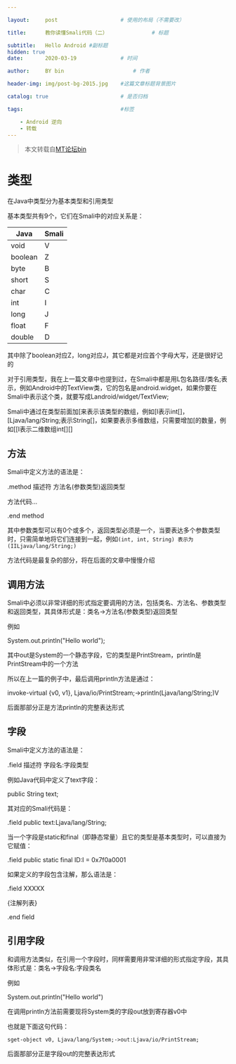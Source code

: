 ```yaml
---

layout:     post   				    # 使用的布局（不需要改）

title:      教你读懂Smali代码（二） 				# 标题 

subtitle:   Hello Android #副标题
hidden: true
date:       2020-03-19 				# 时间

author:     BY bin 						# 作者

header-img: img/post-bg-2015.jpg 	#这篇文章标题背景图片

catalog: true 						# 是否归档

tags:								#标签

    - Android 逆向
    - 转载
---
```


> 本文转载自[MT论坛bin](https://bbs.binmt.cc/thread-1206-1-1.html)

# 类型


在Java中类型分为基本类型和引用类型

基本类型共有9个，它们在Smali中的对应关系是：

|Java|Smali|
|---|---|
|void|V|
|boolean|Z|
|byte|B|
|short|S|
|char|C|
|int|I|
|long|J|
|float|F|
|double|D|

其中除了boolean对应Z，long对应J，其它都是对应首个字母大写，还是很好记的

对于引用类型，我在上一篇文章中也提到过，在Smali中都是用L包名路径/类名;表示，例如Android中的TextView类，它的包名是android.widget，如果你要在Smali中表示这个类，就要写成Landroid/widget/TextView;

Smali中通过在类型前面加[来表示该类型的数组，例如[I表示int[]，[Ljava/lang/String;表示String[]，如果要表示多维数组，只需要增加[的数量，例如[[I表示二维数组int[][]



## 方法

Smali中定义方法的语法是：

.method 描述符 方法名(参数类型)返回类型

 方法代码...

.end method

其中参数类型可以有0个或多个，返回类型必须是一个，当要表达多个参数类型时，只需简单地将它们连接到一起，例如`(int, int, String) 表示为 (IILjava/lang/String;)`

方法代码是最复杂的部分，将在后面的文章中慢慢介绍


## 调用方法

Smali中必须以非常详细的形式指定要调用的方法，包括类名、方法名、参数类型和返回类型，其具体形式是：类名->方法名(参数类型)返回类型

例如

System.out.println("Hello world");

其中out是System的一个静态字段，它的类型是PrintStream，println是PrintStream中的一个方法

所以在上一篇的例子中，最后调用println方法是通过：

invoke-virtual {v0, v1}, Ljava/io/PrintStream;->println(Ljava/lang/String;)V

后面那部分正是方法println的完整表达形式

## 字段

Smali中定义方法的语法是：

.field 描述符 字段名:字段类型

例如Java代码中定义了text字段：

public String text;

其对应的Smali代码是：

.field public text:Ljava/lang/String;

当一个字段是static和final（即静态常量）且它的类型是基本类型时，可以直接为它赋值：

.field public static final ID:I = 0x7f0a0001

如果定义的字段包含注解，那么语法是：

.field XXXXX

  {注解列表}

.end field

## 引用字段

和调用方法类似，在引用一个字段时，同样需要用非常详细的形式指定字段，其具体形式是：类名->字段名:字段类名

例如

System.out.println("Hello world")

在调用println方法前需要现将System类的字段out放到寄存器v0中

也就是下面这句代码：

    sget-object v0, Ljava/lang/System;->out:Ljava/io/PrintStream;

后面那部分正是字段out的完整表达形式
